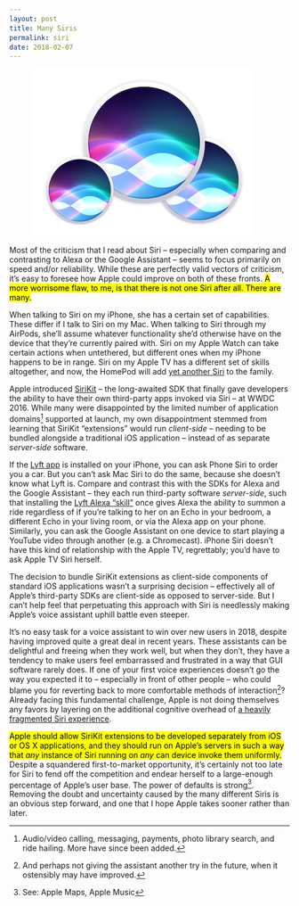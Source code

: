 ```yaml
---
layout: post
title: Many Siris
permalink: siri
date: 2018-02-07
---
```


<figure>
  <img src="/images/siri.png">
</figure>

Most of the criticism that I read about Siri – especially when comparing and contrasting to Alexa or the Google Assistant – seems to focus primarily on speed and/or reliability. While these are perfectly valid vectors of criticism, it’s easy to foresee how Apple could improve on both of these fronts. <mark>A more worrisome flaw, to me, is that there is not one Siri after all. There are many.</mark>

When talking to Siri on my iPhone, she has a certain set of capabilities. These differ if I talk to Siri on my Mac. When talking to Siri through my AirPods, she’ll assume whatever functionality she’d otherwise have on the device that they’re currently paired with. Siri on my Apple Watch can take certain actions when untethered, but different ones when my iPhone happens to be in range. Siri on my Apple TV has a different set of skills altogether, and now, the HomePod will add [yet another Siri](https://twitter.com/stevekovach/status/957978035474649091) to the family.

Apple introduced [SiriKit](https://developer.apple.com/sirikit/) – the long-awaited SDK that finally gave developers the ability to have their own third-party apps invoked via Siri – at WWDC 2016. While many were disappointed by the limited number of application domains[^1] supported at launch, my own disappointment stemmed from learning that SiriKit “extensions” would run _client-side_ – needing to be bundled alongside a traditional iOS application – instead of as separate _server-side_ software.

If the [Lyft app](https://itunes.apple.com/us/app/lyft/id529379082?mt=8) is installed on your iPhone, you can ask Phone Siri to order you a car. But you can’t ask Mac Siri to do the same, because she doesn’t know what Lyft is. Compare and contrast this with the SDKs for Alexa and the Google Assistant – they each run third-party software _server-side_, such that installing the [Lyft Alexa “skill”](https://www.amazon.com/Lyft/dp/B01FV34BGE) once gives Alexa the ability to summon a ride regardless of if you’re talking to her on an Echo in your bedroom, a different Echo in your living room, or via the Alexa app on your phone. Similarly, you can ask the Google Assistant on one device to start playing a YouTube video through another (e.g. a Chromecast). iPhone Siri doesn’t have this kind of relationship with the Apple TV, regrettably; you’d have to ask Apple TV Siri herself.

The decision to bundle SiriKit extensions as client-side components of standard iOS applications wasn’t a surprising decision – effectively all of Apple’s third-party SDKs are client-side as opposed to server-side. But I can’t help feel that perpetuating this approach with Siri is needlessly making Apple’s voice assistant uphill battle even steeper.

It’s no easy task for a voice assistant to win over new users in 2018, despite having improved quite a great deal in recent years. These assistants can be delightful and freeing when they work well, but when they don’t, they have a tendency to make users feel embarrassed and frustrated in a way that GUI software rarely does. If one of your first voice experiences doesn’t go the way you expected it to – especially in front of other people – who could blame you for reverting back to more comfortable methods of interaction[^2]? Already facing this fundamental challenge, Apple is not doing themselves any favors by layering on the additional cognitive overhead of [a heavily fragmented Siri experience]([https://twitter.com/flufffel/status/960935055412604933]).

<mark>Apple should allow SiriKit extensions to be developed separately from iOS or OS X applications, and they should run on Apple’s servers in such a way that <em>any</em> instance of Siri running on <em>any</em> can device invoke them uniformly.</mark> Despite a squandered first-to-market opportunity, it’s certainly not too late for Siri to fend off the competition and endear herself to a large-enough percentage of Apple’s user base. The power of defaults is strong[^3]. Removing the doubt and uncertainty caused by the many different Siris is an obvious step forward, and one that I hope Apple takes sooner rather than later.

[^1]:	Audio/video calling, messaging, payments, photo library search, and ride hailing. More have since been added.

[^2]: And perhaps not giving the assistant another try in the future, when it ostensibly may have improved.

[^3]:	See: Apple Maps, Apple Music
